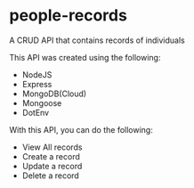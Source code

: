 # people-records
A CRUD API that contains records of individuals

This API was created using the following:
- NodeJS
- Express
- MongoDB(Cloud)
- Mongoose
- DotEnv

With this API, you can do the following:
- View All records
- Create a record
- Update a record
- Delete a record

